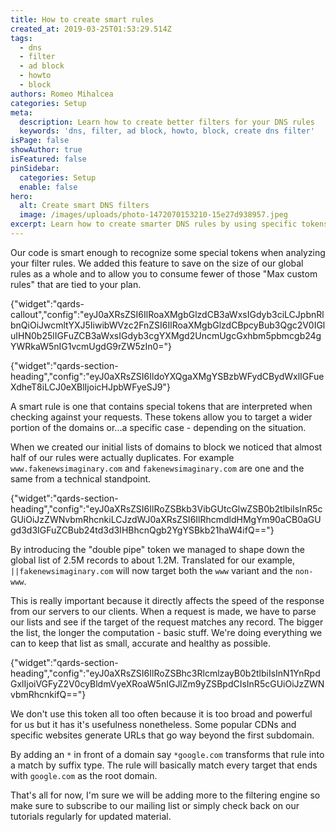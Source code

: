 ```yaml
---
title: How to create smart rules
created_at: 2019-03-25T01:53:29.514Z
tags:
  - dns
  - filter
  - ad block
  - howto
  - block
authors: Romeo Mihalcea
categories: Setup
meta:
  description: Learn how to create better filters for your DNS rules
  keywords: 'dns, filter, ad block, howto, block, create dns filter'
isPage: false
showAuthor: true
isFeatured: false
pinSidebar:
  categories: Setup
  enable: false
hero:
  alt: Create smart DNS filters
  image: /images/uploads/photo-1472070153210-15e27d938957.jpeg
excerpt: Learn how to create smarter DNS rules by using specific tokens
---
```

Our code is smart enough to recognize some special tokens when analyzing your filter rules. We added this feature to save on the size of our global rules as a whole and to allow you to consume fewer of those "Max custom rules" that are tied to your plan.


{"widget":"qards-callout","config":"eyJ0aXRsZSI6IlRoaXMgbGlzdCB3aWxsIGdyb3ciLCJpbnRlbnQiOiJwcmltYXJ5IiwibWVzc2FnZSI6IlRoaXMgbGlzdCBpcyBub3Qgc2V0IGluIHN0b25lIGFuZCB3aWxsIGdyb3cgYXMgd2UncmUgcGxhbm5pbmcgb24gYWRkaW5nIG1vcmUgdG9rZW5zIn0="}



{"widget":"qards-section-heading","config":"eyJ0aXRsZSI6IldoYXQgaXMgYSBzbWFydCBydWxlIGFueXdheT8iLCJ0eXBlIjoicHJpbWFyeSJ9"}


A smart rule is one that contains special tokens that are interpreted when checking against your requests. These tokens allow you to target a wider portion of the domains or...a specific case - depending on the situation.

When we created our initial lists of domains to block we noticed that almost half of our rules were actually duplicates. For example `www.fakenewsimaginary.com` and `fakenewsimaginary.com` are one and the same from a technical standpoint. 


{"widget":"qards-section-heading","config":"eyJ0aXRsZSI6IlRoZSBkb3VibGUtcGlwZSB0b2tlbiIsInR5cGUiOiJzZWNvbmRhcnkiLCJzdWJ0aXRsZSI6IlRhcmdldHMgYm90aCB0aGUgd3d3IGFuZCBub24td3d3IHBhcnQgb2YgYSBkb21haW4ifQ=="}


By introducing the "double pipe" token we managed to shape down the global list of 2.5M records to about 1.2M. Translated for our example, `||fakenewsimaginary.com` will now target both the `www` variant and the `non-www`.

This is really important because it directly affects the speed of the response from our servers to our clients. When a request is made, we have to parse our lists and see if the target of the request matches any record. The bigger the list, the longer the computation - basic stuff. We're doing everything we can to keep that list as small, accurate and healthy as possible.


{"widget":"qards-section-heading","config":"eyJ0aXRsZSI6IlRoZSBhc3RlcmlzayB0b2tlbiIsInN1YnRpdGxlIjoiVGFyZ2V0cyBldmVyeXRoaW5nIGJlZm9yZSBpdCIsInR5cGUiOiJzZWNvbmRhcnkifQ=="}


We don't use this token all too often because it is too broad and powerful for us but it has it's usefulness nonetheless. Some popular CDNs and specific websites generate URLs that go way beyond the first subdomain.

By adding an `*` in front of a domain say `*google.com` transforms that rule into a match by suffix type. The rule will basically match every target that ends with `google.com` as the root domain.

That's all for now, I'm sure we will be adding more to the filtering engine so make sure to subscribe to our mailing list or simply check back on our tutorials regularly for updated material.
